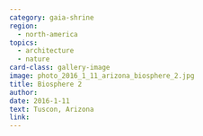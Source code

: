 ```yaml
---
category: gaia-shrine
region:
  - north-america
topics:
  - architecture
  - nature
card-class: gallery-image
image: photo_2016_1_11_arizona_biosphere_2.jpg
title: Biosphere 2
author:
date: 2016-1-11
text: Tuscon, Arizona
link:
---
```

